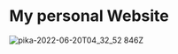 # My personal Website


![pika-2022-06-20T04_32_52 846Z](https://user-images.githubusercontent.com/92905923/174525824-6f5111ca-f912-448d-945c-6f970326ff01.png)
